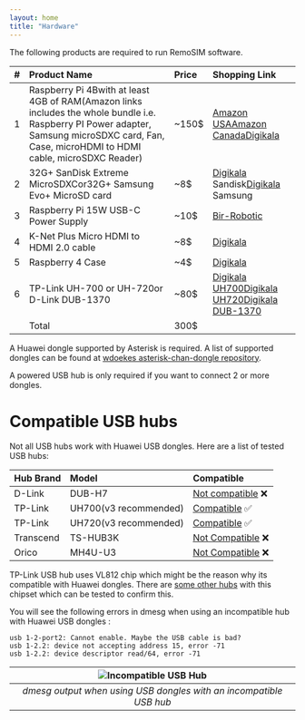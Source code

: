```yaml
---
layout: home
title: "Hardware"
---
```

The following products are required to run RemoSIM software.

|\#|Product Name|Price|Shopping Link|
|:----|:----|:----|:----|
|1|Raspberry Pi 4Bwith at least 4GB of RAM(Amazon links includes the whole bundle i.e. Raspberry PI Power adapter, Samsung microSDXC card, Fan, Case, microHDMI to HDMI cable, microSDXC Reader)|~150$|[Amazon USA](https://www.amazon.com/dp/B08B6G2RFG/)[Amazon Canada](https://www.amazon.ca/dp/B09Q4TQBSZ/)[Digikala](https://www.digikala.com/product/dkp-2023121/)|
|2|32G+ SanDisk Extreme MicroSDXCor32G+ Samsung Evo+ MicroSD card|~8$|[Digikala](https://www.digikala.com/search/category-memory-cards/sandisk/?types[0]=6522&attributes[3877][0]=24597) Sandisk[Digikala](https://www.digikala.com/search/category-memory-cards/samsung/?types[0]=6522&attributes[3877][0]=24597) Samsung|
|3|Raspberry Pi 15W USB-C Power Supply|~10$|[](https://www.digikala.com/product/dkp-6543154)[Bir-Robotic](https://www.digikala.com/product/dkp-6543154)|
|4|K-Net Plus Micro HDMI to HDMI 2.0 cable|~8$|[Digikala](https://www.digikala.com/product/dkp-795389/)|
|5|Raspberry 4 Case|~4$|[Digikala](https://www.digikala.com/product/dkp-2158556/)|
|6|TP-Link UH-700 or UH-720or D-Link DUB-1370|~80$|[Digikala UH700](https://www.digikala.com/product/dkp-68716/)[Digikala UH720](https://www.digikala.com/product/dkp-2052978/)[Digikala DUB-1370](https://www.digikala.com/product/dkp-1569587)|
| |Total|300$| |

A Huawei dongle supported by Asterisk is required. A list of supported dongles can be found at [wdoekes asterisk-chan-dongle repository](https://github.com/wdoekes/asterisk-chan-dongle).

A powered USB hub is only required if you want to connect 2 or more dongles.

# Compatible USB hubs
Not all USB hubs work with Huawei USB dongles. Here are a list of tested USB hubs:

|Hub Brand|Model|Compatible|
|:----|:----|:----|
|D-Link|DUB-H7|[Not compatible](https://www.dlink.com/en/products/dub-h7-7-port-usb-20-hub) ❌|
|TP-Link|UH700(v3 recommended)|[Compatible](https://www.tp-link.com/uk/home-networking/computer-accessory/uh700/) ✅|
|TP-Link|UH720(v3 recommended)|[Compatible](https://www.tp-link.com/uk/home-networking/computer-accessory/uh720/) ✅|
|Transcend|TS-HUB3K|[Not Compatible](https://www.transcend-info.com/Products/No-402) ❌|
|Orico|MH4U-U3|[ Not Compatible](https://www.orico.cc/usmobile/product/detail/id/3307) ❌|

TP-Link USB hub uses VL812 chip which might be the reason why its compatible with Huawei dongles. There are [some other hubs](https://www.google.com/search?q=site%3Aorico.cc+VL812) with this chipset which can be tested to confirm this.

You will see the following errors in dmesg when using an incompatible hub with Huawei USB dongles :

```
usb 1-2-port2: Cannot enable. Maybe the USB cable is bad?
usb 1-2.2: device not accepting address 15, error -71
usb 1-2.2: device descriptor read/64, error -71
```

|![Incompatible USB Hub](/asset/img/Incompatible-USB-Hub.png)|
|:--:| 
|*dmesg output when using USB dongles with an incompatible USB hub*|